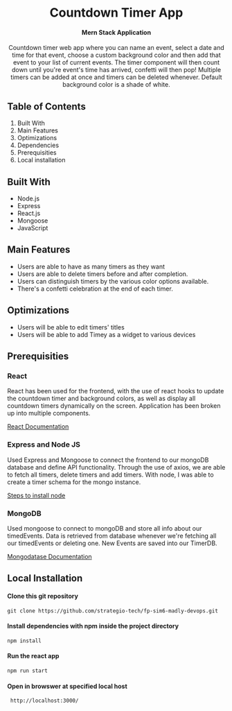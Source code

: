 <div align = "center"> 
<h1> Countdown Timer App </h1>
 <h4> Mern Stack Application </h4>
</div>

<div align = "center">
Countdown timer web app where you can name an event, select a date and time for that event, choose a custom background color and then add that event to your list of current events. The timer component will then count down until you're event's time has arrived, confetti will then pop! Multiple timers can be added at once and timers can be deleted whenever. Default background color is a shade of white.
</div>

## Table of Contents
1. Built With 
2. Main Features 
3. Optimizations 
4. Dependencies 
5. Prerequisities
6. Local installation 

## Built With 
* Node.js 
* Express
* React.js
* Mongoose 
* JavaScript 

## Main Features 
* Users are able to have as many timers as they want 
* Users are able to delete timers before and after completion.
* Users can distinguish timers by the various color options available.
* There's a confetti celebration at the end of each timer.

## Optimizations 
* Users will be able to edit timers' titles 
* Users will be able to add Timey as a widget to various devices 

## Prerequisities 
<h3> React </h3>
React has been used for the frontend, with the use of react hooks to update the countdown timer and background colors, as well as display all countdown timers dynamically on the screen.
Application has been broken up into multiple components.

[React Documentation](https://reactjs.org/docs/introducing-jsx.html)

<h3> Express and Node JS </h3>
Used Express and Mongoose to connect the frontend to our mongoDB database and define API functionality. Through the use of axios, we are able to fetch all timers, delete timers and add timers.
With node, I was able to create a timer schema for the mongo instance.

[Steps to install node](https://nodejs.org/en/) 

<h3> MongoDB </h3>
Used mongoose to connect to mongoDB and store all info about our timedEvents. Data is retrieved from database whenever we're fetching all our timedEvents or deleting one.
New Events are saved into our TimerDB.

[Mongodatase Documentation](https://www.mongodb.com/docs/)

## Local Installation 

####  Clone this git repository 
 ```
 git clone https://github.com/strategio-tech/fp-sim6-madly-devops.git
 ```
#### Install dependencies with npm inside the project directory
 ```
 npm install
 ```
#### Run the react app
 ```
 npm run start
 ```
#### Open in browswer at specified local host 
```
 http://localhost:3000/
 ```

